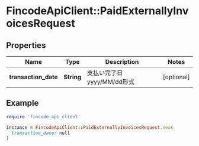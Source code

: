 # FincodeApiClient::PaidExternallyInvoicesRequest

## Properties

| Name | Type | Description | Notes |
| ---- | ---- | ----------- | ----- |
| **transaction_date** | **String** | 支払い完了日   yyyy/MM/dd形式  | [optional] |

## Example

```ruby
require 'fincode_api_client'

instance = FincodeApiClient::PaidExternallyInvoicesRequest.new(
  transaction_date: null
)
```

